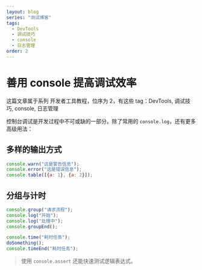 ```yaml
---
layout: blog
series: "测试博客"
tags:
  - DevTools
  - 调试技巧
  - console
  - 日志管理
order: 2
---
```


# 善用 console 提高调试效率

这篇文章属于系列 开发者工具教程，位序为 2，有这些 tag：DevTools, 调试技巧, console, 日志管理

控制台调试是开发过程中不可或缺的一部分。除了常用的 `console.log`，还有更多高级用法：

## 多样的输出方式

```js
console.warn("这是警告信息");
console.error("这是错误信息");
console.table([{a: 1}, {a: 2}]);
```

## 分组与计时

```js
console.group("请求流程");
console.log("开始");
console.log("处理中");
console.groupEnd();

console.time("耗时任务");
doSomething();
console.timeEnd("耗时任务");
```

> 使用 `console.assert` 还能快速测试逻辑表达式。
